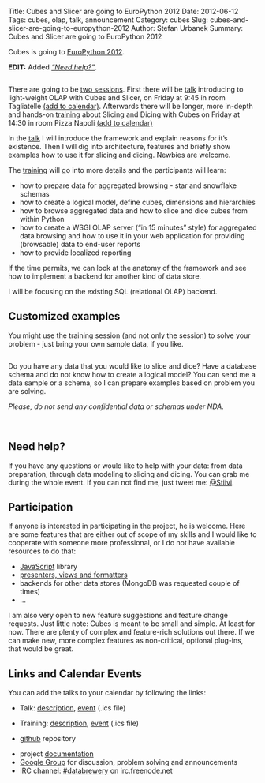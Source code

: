 Title: Cubes and Slicer are going to EuroPython 2012
Date: 2012-06-12
Tags: cubes, olap, talk, announcement
Category: cubes
Slug: cubes-and-slicer-are-going-to-europython-2012
Author: Stefan Urbanek
Summary: Cubes and Slicer are going to EuroPython 2012

<p>Cubes is going to <a href="https://ep2012.europython.eu/">EuroPython 2012</a>.</p>

<p><strong>EDIT:</strong> Added <a href="#needhelp"><em>&#8220;Need help?&#8221;</em></a>.</p>

<p><img src="http://media.tumblr.com/tumblr_m5ih17hv6w1qgmvbu.png" alt=""/></p>

<p>There are going to be <a href="https://ep2012.europython.eu/p3/schedule/ep2012/">two sessions</a>. First there will be <a href="https://ep2012.europython.eu/conference/talks/cubes-light-weight-olap-framework-and-server">talk</a> introducing to light-weight OLAP with Cubes and Slicer, on Friday at 9:45 in room Tagliatelle <a href="http://databrewery.org/downloads/cubes-europython2012-talk.ics">(add to calendar)</a>. Afterwards there will be longer, more in-depth and hands-on <a href="https://ep2012.europython.eu/conference/talks/cubes-light-weight-olap-framework-and-server-1">training</a> about Slicing and Dicing with Cubes on Friday at 14:30 in room Pizza Napoli <a href="http://databrewery.org/downloads/cubes-europython2012-training.ics">(add to calendar)</a></p>

<p>In the <a href="https://ep2012.europython.eu/conference/talks/cubes-light-weight-olap-framework-and-server">talk</a> I will introduce the framework and explain reasons for it&#8217;s existence. Then I will dig into architecture, features and briefly show examples how to use it for slicing and dicing. Newbies are welcome.</p>

<p>The <a href="https://ep2012.europython.eu/conference/talks/cubes-light-weight-olap-framework-and-server-1">training</a> will go into more details and the participants will learn:</p>

<ul><li>how to prepare data for aggregated browsing - star and snowflake schemas</li>
<li>how to create a logical model, define cubes, dimensions and hierarchies</li>
<li>how to browse aggregated data and how to slice and dice cubes from within
Python</li>
<li>how to create a WSGI OLAP server (&#8220;in 15 minutes&#8221; style) for aggregated data
browsing and how to use it in your web application for providing (browsable)
data to end-user reports</li>
<li>how to provide localized reporting</li>
</ul><p>If the time permits, we can look at the anatomy of the framework and see how
to implement a backend for another kind of data store.</p>

<p>I will be focusing on the existing SQL (relational OLAP) backend.</p>

<h2>Customized examples</h2>

<p>You might use the training session (and not only the session) to solve your
problem - just bring your own sample data, if you like.</p>

<p><img src="http://media.tumblr.com/tumblr_m5ifuiIMtX1qgmvbu.png" alt=""/></p>

<p>Do you have any data that you would like to slice and dice? Have a database
schema and do not know how to create a logical model? You can send me a data
sample or a schema, so I can prepare examples based on problem you are
solving.</p>

<p><em>Please, do not send any confidential data or schemas under NDA.</em></p>

<p><a name="needhelp"> </a></p>

<h2>Need help?</h2>

<p>If you have any questions or would like to help with your data: from data
preparation, through data modeling to slicing and dicing. You can grab me
during the whole event. If you can not find me, just tweet me:
<a href="https://twitter.com/#!/@stiivi">@Stiivi</a>.</p>

<h2>Participation</h2>

<p>If anyone is interested in participating in the project, he is welcome. Here are some features that are either out of scope of my skills and I would like to cooperate with someone more professional, or I do not have available resources to do that:</p>

<ul><li><a href="https://github.com/Stiivi/cubes.js">JavaScript</a> library</li>
<li><a href="https://github.com/Stiivi/cubes/issues/53">presenters, views and formatters</a></li>
<li>backends for other data stores (MongoDB was requested couple of times)</li>
<li>&#8230;</li>
</ul><p>I am also very open to new feature suggestions and feature change requests.
Just little note: Cubes is meant to be small and simple. At least for now.
There are plenty of complex and feature-rich solutions out there. If we can
make new, more complex features as non-critical, optional plug-ins, that would
be great.</p>

<h2>Links and Calendar Events</h2>

<p>You can add the talks to your calendar by following the links:</p>

<ul><li>Talk: <a href="https://ep2012.europython.eu/conference/talks/cubes-light-weight-olap-framework-and-server">description</a>, <a href="http://databrewery.org/downloads/cubes-europython2012-talk.ics">event</a> (.ics file)</li>
<li><p>Training: <a href="https://ep2012.europython.eu/conference/talks/cubes-light-weight-olap-framework-and-server-1">description</a>, <a href="http://databrewery.org/downloads/cubes-europython2012-training.ics">event</a> (.ics file)</p></li>
<li><p><a href="https://github.com/Stiivi/cubes">github</a> repository</p></li>
<li>project <a href="http://packages.python.org/cubes/">documentation</a></li>
<li><a href="http://groups.google.com/group/cubes-discuss">Google Group</a> for discussion, problem solving and announcements</li>
<li>IRC channel: <a href="irc://irc.freenode.net/#databrewery">#databrewery</a> on irc.freenode.net</li>
</ul>